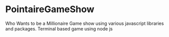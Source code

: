 # PointaireGameShow
Who Wants to be a Millionaire Game show using various javascript libraries and packages. Terminal based game using node js
